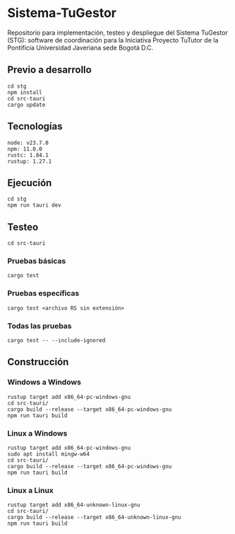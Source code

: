 
# Sistema-TuGestor
Repositorio para implementación, testeo y despliegue del Sistema TuGestor (STG): software de coordinación para la Iniciativa Proyecto TuTutor de la Pontificia Universidad Javeriana sede Bogotá D.C.


## Previo a desarrollo
```
cd stg
npm install
cd src-tauri
cargo update
```

## Tecnologías
```
node: v23.7.0
npm: 11.0.0
rustc: 1.84.1
rustup: 1.27.1
```

## Ejecución
```
cd stg
npm run tauri dev
```

## Testeo
```cd src-tauri```
### Pruebas básicas
```cargo test```
### Pruebas específicas
```cargo test <archivo RS sin extensión>```
### Todas las pruebas
```cargo test -- --include-ignored```

## Construcción
### Windows a Windows
```
rustup target add x86_64-pc-windows-gnu
cd src-tauri/
cargo build --release --target x86_64-pc-windows-gnu
npm run tauri build
```
### Linux a Windows
```
rustup target add x86_64-pc-windows-gnu
sudo apt install mingw-w64
cd src-tauri/
cargo build --release --target x86_64-pc-windows-gnu
npm run tauri build
```
### Linux a Linux
```
rustup target add x86_64-unknown-linux-gnu
cd src-tauri/
cargo build --release --target x86_64-unknown-linux-gnu
npm run tauri build
```
